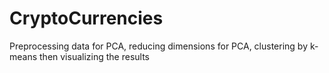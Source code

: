 # CryptoCurrencies
Preprocessing data for PCA, reducing dimensions for PCA, clustering by k-means then visualizing the results
